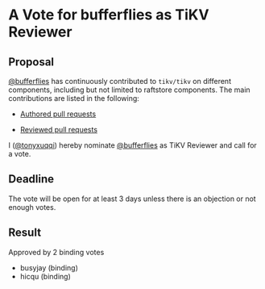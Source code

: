 # A Vote for bufferflies as TiKV Reviewer

## Proposal

[@bufferflies](https://github.com/bufferflies) has continuously contributed to `tikv/tikv` on different components, including but not limited to raftstore components. The main contributions are listed in the following:

* [Authored pull requests](https://github.com/tikv/tikv/pulls?q=is%3Apr+author%3Abufferflies)

* [Reviewed pull requests](https://github.com/tikv/tikv/pulls?q=is%3Apr+reviewed-by%3Abufferflies)

I ([@tonyxuqqi](https://github.com/tonyxuqqi)) hereby nominate [@bufferflies](https://github.com/bufferflies) as TiKV Reviewer and call for a vote.

## Deadline

The vote will be open for at least 3 days unless there is an objection or not enough votes.

## Result

Approved by 2 binding votes
* busyjay (binding)
* hicqu (binding)